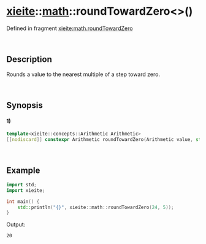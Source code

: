 # [xieite](../../xieite.md)\:\:[math](../../math.md)\:\:roundTowardZero\<\>\(\)
Defined in fragment [xieite:math.roundTowardZero](../../../src/math/round_toward_zero.cpp)

&nbsp;

## Description
Rounds a value to the nearest multiple of a step toward zero.

&nbsp;

## Synopsis
#### 1)
```cpp
template<xieite::concepts::Arithmetic Arithmetic>
[[nodiscard]] constexpr Arithmetic roundTowardZero(Arithmetic value, std::common_type_t<Arithmetic> step = 1) noexcept;
```

&nbsp;

## Example
```cpp
import std;
import xieite;

int main() {
    std::println("{}", xieite::math::roundTowardZero(24, 5));
}
```
Output:
```
20
```
